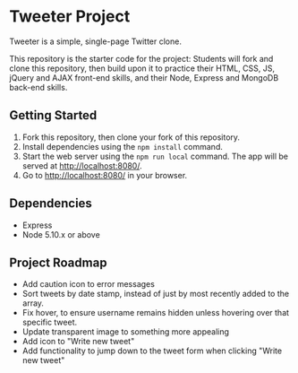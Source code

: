 # Tweeter Project

Tweeter is a simple, single-page Twitter clone.

This repository is the starter code for the project: Students will fork and clone this repository, then build upon it to practice their HTML, CSS, JS, jQuery and AJAX front-end skills, and their Node, Express and MongoDB back-end skills.

## Getting Started

1. Fork this repository, then clone your fork of this repository.
2. Install dependencies using the `npm install` command.
3. Start the web server using the `npm run local` command. The app will be served at <http://localhost:8080/>.
4. Go to <http://localhost:8080/> in your browser.

## Dependencies

- Express
- Node 5.10.x or above

## Project Roadmap

- Add caution icon to error messages
- Sort tweets by date stamp, instead of just by most recently added to the array. 
- Fix hover, to ensure username remains hidden unless hovering over that specific tweet. 
- Update transparent image to something more appealing
- Add icon to "Write new tweet"
- Add functionality to jump down to the tweet form when clicking "Write new tweet"